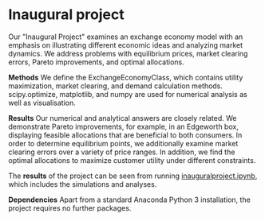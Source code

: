 # Inaugural project

Our "Inaugural Project" examines an exchange economy model with an emphasis on illustrating different economic ideas and analyzing market dynamics. We address problems with equilibrium prices, market clearing errors, Pareto improvements, and optimal allocations.

**Methods**
We define the ExchangeEconomyClass, which contains utility maximization, market clearing, and demand calculation methods. scipy.optimize, matplotlib, and numpy are used for numerical analysis as well as visualisation.

**Results**
Our numerical and analytical answers are closely related. We demonstrate Pareto improvements, for example, in an Edgeworth box, displaying feasible allocations that are beneficial to both consumers. In order to determine equilibrium points, we additionally examine market clearing errors over a variety of price ranges. In addition, we find the optimal allocations to maximize customer utility under different constraints.


The **results** of the project can be seen from running [inauguralproject.ipynb](inauguralproject.ipynb), which includes the simulations and analyses.

**Dependencies** 
Apart from a standard Anaconda Python 3 installation, the project requires no further packages.